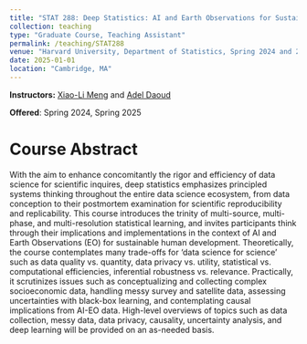 ```yaml
---
title: "STAT 288: Deep Statistics: AI and Earth Observations for Sustainable Development"
collection: teaching
type: "Graduate Course, Teaching Assistant"
permalink: /teaching/STAT288
venue: "Harvard University, Department of Statistics, Spring 2024 and 2025"
date: 2025-01-01
location: "Cambridge, MA"
---
```

**Instructors:** [Xiao-Li Meng](https://statistics.fas.harvard.edu/people/xiao-li-meng) and [Adel Daoud](https://adeldaoud.com/) 

**Offered**: Spring 2024, Spring 2025


Course Abstract
======
With the aim to enhance concomitantly the rigor and efficiency of data science for scientific inquires, deep statistics emphasizes principled systems thinking throughout the entire data science ecosystem, from data conception to their postmortem examination for scientific reproducibility and replicability. This course introduces the trinity of multi-source, multi-phase, and multi-resolution statistical learning, and invites participants think through their implications and implementations in the context of AI and Earth Observations (EO) for sustainable human development. Theoretically, the course contemplates many trade-offs for ‘data science for science’ such as data quality vs. quantity, data privacy vs. utility, statistical vs. computational efficiencies, inferential robustness vs. relevance. Practically, it scrutinizes issues such as conceptualizing and collecting complex socioeconomic data, handling messy survey and satellite data, assessing uncertainties with black-box learning, and contemplating causal implications from AI-EO data. High-level overviews of topics such as data collection, messy data, data privacy, causality, uncertainty analysis, and deep learning will be provided on an as-needed basis.  
 
